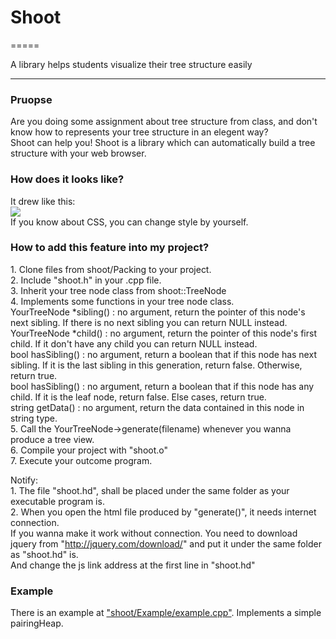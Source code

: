 <h1>Shoot</h1>
=====

A library helps students visualize their tree structure easily<br>

-----

<h3>Pruopse</h3>
<p>
  Are you doing some assignment about tree structure from class, and don't know how to represents your tree structure in an elegent way?<br>
  Shoot can help you! Shoot is a library which can automatically build a tree structure with your web browser.<br>
</p>

<h3>How does it looks like?</h3>
<p>
  It drew like this:<br>
  <img src="https://i.imgur.com/H2JOKLj.png"/><br>
  If you know about CSS, you can change style by yourself.<br>
</p>
  
<h3>How to add this feature into my project?</h3>
<p>
  1. Clone files from shoot/Packing to your project.<br>
  2. Include "shoot.h" in your .cpp file.<br>
  3. Inherit your tree node class from shoot::TreeNode<br>
  4. Implements some functions in your tree node class.<br>
      YourTreeNode *sibling() : no argument, return the pointer of this node's next sibling. If there is no next sibling you can return NULL instead.<br>
      YourTreeNode *child()   : no argument, return the pointer of this node's first child. If it don't have any child you can return NULL instead.<br>
      bool hasSibling()   : no argument, return a boolean that if this node has next sibling. If it is the last sibling in this generation, return false. Otherwise, return true.<br>
      bool hasSibling()   : no argument, return a boolean that if this node has any child. If it is the leaf node, return false. Else cases, return true.<br>
      string getData()    : no argument, return the data contained in this node in string type.<br>
  5. Call the YourTreeNode->generate(filename) whenever you wanna produce a tree view.<br>
  6. Compile your project with "shoot.o"<br>
  7. Execute your outcome program.<br>
  
  Notify:<br>
    1. The file "shoot.hd", shall be placed under the same folder as your executable program is.<br>
    2. When you open the html file produced by "generate()", it needs internet connection.<br>
        If you wanna make it work without connection. You need to download jquery from "http://jquery.com/download/" and put it under the same folder as "shoot.hd" is.<br>
        And change the js link address at the first line in "shoot.hd"<br>
</p>

<h3>Example</h3>
<p>
There is an example at <a href="https://github.com/ire7715/shoot/blob/master/Example/example.cpp">"shoot/Example/example.cpp"</a>. Implements a simple pairingHeap.<br>
</p>
